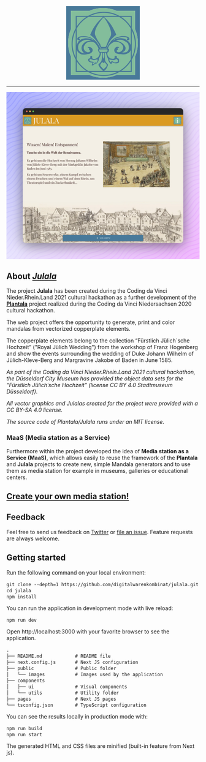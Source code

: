 <p align="center">
  <a href="https://digitalwarenkombinat.github.io/julala/">
    <img alt="Logo of 'Julala'" src="public/icon-192.png">
  </a>
</p>

---

[![Screenshot of _Julala_](julala.png)](https://digitalwarenkombinat.github.io/julala/)

## About [_Julala_](https://digitalwarenkombinat.github.io/julala/)

The project **Julala** has been created during the Coding da Vinci Nieder.Rhein.Land 2021 cultural hackathon as a further development of the [**Plantala**](https://github.com/digitalwarenkombinat/plantala) project realized during the Coding da Vinci Niedersachsen 2020 cultural hackathon.   

The web project offers the opportunity to generate, print and color mandalas from vectorized copperplate elements. 

The copperplate elements belong to the collection “Fürstlich Jülich´sche Hochzeit” ("Royal Jülich Wedding") from the workshop of Franz Hogenberg and show the events surrounding the wedding of Duke Johann Wilhelm of Jülich-Kleve-Berg and Margravine Jakobe of Baden in June 1585. 

_As part of the Coding da Vinci Nieder.Rhein.Land 2021 cultural hackathon, the Düsseldorf City Museum has provided the object data sets for the “Fürstlich Jülich´sche Hochzeit” (license CC BY 4.0 Stadtmuseum Düsseldorf)._

_All vector graphics and Julalas created for the project were provided with a CC BY-SA 4.0 license._

_The source code of Plantala/Julala runs under an MIT license._  
  
### MaaS (Media station as a Service)

Furthermore within the project developed the idea of **Media station as a Service (MaaS)**, which allows easily to reuse the framework of the **Plantala** and **Julala** projects to create new, simple Mandala generators and to use them as media station for example in museums, galleries or educational centers.

## [Create your own media station!](./medienstationAsAService/README.md)

## Feedback

Feel free to send us feedback on [Twitter](https://twitter.com/digiwako) or [file an issue](https://github.com/digitalwarenkombinat/julala/issues/new). Feature requests are always welcome.

## Getting started

Run the following command on your local environment:

```
git clone --depth=1 https://github.com/digitalwarenkombinat/julala.git
cd julala
npm install
```

You can run the application in development mode with live reload:

```
npm run dev
```

Open http://localhost:3000 with your favorite browser to see the application.

```
.
├── README.md            # README file
├── next.config.js       # Next JS configuration
├── public               # Public folder
│   └── images           # Images used by the application
├── components
│   ├── ui               # Visual components
│   └── utils            # Utility folder
├── pages                # Next JS pages
└── tsconfig.json        # TypeScript configuration
```

You can see the results locally in production mode with:

```
npm run build
npm run start
```

The generated HTML and CSS files are minified (built-in feature from Next js).
